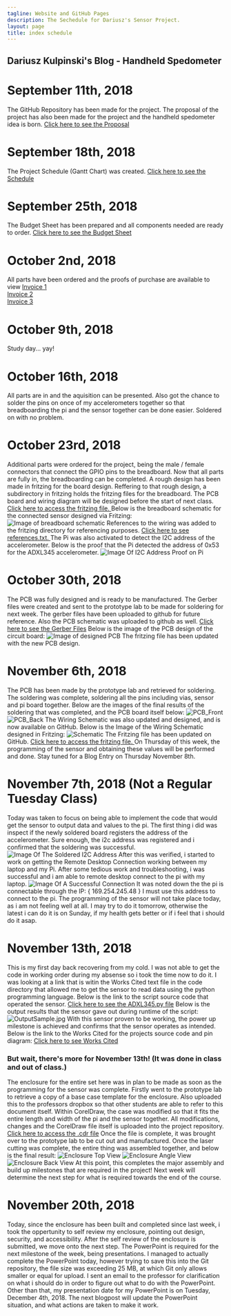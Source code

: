 ```yaml
---
tagline: Website and GitHub Pages
description: The Sechedule for Dariusz's Sensor Project.
layout: page
title: index schedule
---
```


Dariusz Kulpinski's Blog - Handheld Spedometer
----------------------------------------------

# September 11th, 2018

The GitHub Repository has been made for the project. The proposal of the project has also been made for the project
and the handheld spedometer idea is born. [Click here to see the Proposal](https://github.com/BlueDaroosh/handheldSpedometer/blob/master/Documentation/ProposalContentStudentNameRev02.xlsx)

# September 18th, 2018

The Project Schedule (Gantt Chart) was created. [Click here to see the Schedule](https://github.com/BlueDaroosh/handheldSpedometer/blob/master/Documentation/Accelerometer%20Project.mpp)

# September 25th, 2018

The Budget Sheet has been prepared and all components needed are ready to order.
[Click here to see the Budget Sheet](https://github.com/BlueDaroosh/handheldSpedometer/blob/master/Documentation/PartCostSheetForSpeedometer.xlsx)

# October 2nd, 2018

All parts have been ordered and the proofs of purchase are available to view
[Invoice 1](https://github.com/BlueDaroosh/handheldSpedometer/blob/master/Documentation/invoice1.png)  
[Invoice 2](https://github.com/BlueDaroosh/handheldSpedometer/blob/master/Documentation/invoice2.png)  
[Invoice 3](https://github.com/BlueDaroosh/handheldSpedometer/blob/master/Documentation/invoice3.png)

# October 9th, 2018
Study day... yay!

# October 16th, 2018
All parts are in and the aquisition can be presented. Also got the chance to solder the pins on once of my accelerometers together so that breadboarding the pi and the sensor together can be done easier. Soldered on with no problem.

# October 23rd, 2018
Additional parts were ordered for the project, being the male / female connectors that connect the GPIO pins to the breadboard. Now that all parts are fully in, the breadboarding can be completed. A rough design has been made in fritzing for the board design. Reffering to that rough design, a subdirectory in fritzing holds the fritzing files for the breadboard. The PCB board and wiring diagram will be designed before the start of next class. [Click here to access the fritzing file. ](https://github.com/BlueDaroosh/handheldSpedometer/blob/master/fritzing/handheldspedo.fzz)
Below is the breadboard schematic for the connected sensor designed via Fritzing:
![Image of breadboard schematic](https://github.com/BlueDaroosh/handheldSpedometer/blob/master/fritzing/handheldspedo_bb.jpg)
References to the wiring was added to the fritzing directory for referencing purposes. [Click here to see references.txt. ](https://github.com/BlueDaroosh/handheldSpedometer/blob/master/fritzing/wiringreferences.txt)
The Pi was also activated to detect the I2C address of the accelerometer. Below is the proof that the Pi detected the address of 0x53 for the ADXL345 accelerometer.
![Image Of I2C Address Proof on Pi](https://github.com/BlueDaroosh/handheldSpedometer/blob/master/Documentation/image1.JPG)

# October 30th, 2018
The PCB was fully designed and is ready to be manufactured. The Gerber files were created and sent to the prototype lab to be made for soldering for next week. The gerber files have been uploaded to github for future reference. Also the PCB schematic was uploaded to github as well. [Click here to see the Gerber Files](https://github.com/BlueDaroosh/handheldSpedometer/tree/master/GerberFiles)
Below is the image of the PCB design of the circuit board:
![Image of designed PCB](https://github.com/BlueDaroosh/handheldSpedometer/blob/master/fritzing/handheldspedo_pcb.jpg)
The fritzing file has been updated with the new PCB design.

# November 6th, 2018
The PCB has been made by the prototype lab and retrieved for soldering. The soldering was complete, soldering all the pins including vias, sensor and pi board together. Below are the images of the final results of the soldering that was completed, and the PCB board itself below:
![PCB_Front](https://github.com/BlueDaroosh/handheldSpedometer/blob/master/Documentation/PCB_Front.JPG)
![PCB_Back](https://github.com/BlueDaroosh/handheldSpedometer/blob/master/Documentation/PCB_Back.JPG)
The Wiring Schematic was also updated and designed, and is now available on GitHub. Below is the Image of the Wiring Schematic designed in Fritzing:
![Schematic](https://github.com/BlueDaroosh/handheldSpedometer/blob/master/fritzing/handheldspedo_schem.jpg)
The Fritzing file has been updated on GitHub. [Click here to access the fritzing file. ](https://github.com/BlueDaroosh/handheldSpedometer/blob/master/fritzing/handheldspedo.fzz)
On Thursday of this week, the programming of the sensor and obtaining these values will be performed and done. Stay tuned for a Blog Entry on Thursday November 8th.

# November 7th, 2018 (Not a Regular Tuesday Class)
Today was taken to focus on being able to implement the code that would get the sensor to output data and values to the pi. The first thing i did was inspect if the newly soldered board registers the address of the accelerometer. Sure enough, the i2c address was registered and i confirmed that the soldering was successful.
![Image Of The Soldered I2C Address](https://github.com/BlueDaroosh/handheldSpedometer/blob/master/Documentation/IMG_9533.JPG)
After this was verified, i started to work on getting the Remote Desktop Connection working between my laptop and my Pi. After some tedious work and troubleshooting, i was successful and i am able to remote desktop connect to the pi with my laptop.
![Image Of A Successful Connection](https://github.com/BlueDaroosh/handheldSpedometer/blob/master/Documentation/IMG_9534.JPG)
It was noted down the the pi is connectable through the IP: { 169.254.245.48 } I must use this address to connect to the pi. The programming of the sensor will not take place today, as i am not feeling well at all. I may try to do it tomorrow, otherwise the latest i can do it is on Sunday, if my health gets better or if i feel that i should do it asap.

# November 13th, 2018
This is my first day back recovering from my cold. I was not able to get the code in working order during my absense so i took the time now to do it. I was looking at a link that is witin the Works Cited text file in the code directory that allowed me to get the sensor to read data using the python programming language. Below is the link to the script source code that operated the sensor.
[Click here to see the ADXL345.py file](https://github.com/BlueDaroosh/handheldSpedometer/blob/master/Code/ADXL345.py)
Below is the output results that the sensor gave out during runtime of the script:
![OutputSample.jpg](https://github.com/BlueDaroosh/handheldSpedometer/blob/master/Code/OutputCapture.JPG)
With this sensor proven to be working, the power up milestone is achieved and confirms that the sensor operates as intended. Below is the link to the Works Cited for the projects source code and pin diagram:
[Click here to see Works Cited](https://github.com/BlueDaroosh/handheldSpedometer/blob/master/Code/WorksCited)

### But wait, there's more for November 13th! (It was done in class and out of class.)

The enclosure for the entire set here was in plan to be made as soon as the programming for the sensor was complete. Firstly went to the prototype lab to retrieve a copy of a base case template for the enclosure. Also uploaded this to the professors dropbox so that other students are able to refer to this document itself. Within CorelDraw, the case was modified so that it fits the entire length and width of the pi and the sensor together. All modifications, changes and the CorelDraw file itself is uploaded into the project repository.
[Click here to access the .cdr file](https://github.com/BlueDaroosh/handheldSpedometer/blob/master/Enclosure/ADXL345Case.cdr)
Once the file is complete, it was brought over to the prototype lab to be cut out and manufactured. Once the laser cutting was complete, the entire thing was assembled together, and below is the final result:
![Enclosure Top View](https://github.com/BlueDaroosh/handheldSpedometer/blob/master/Enclosure/EnclosureTop.JPG)
![Enclosure Angle View](https://github.com/BlueDaroosh/handheldSpedometer/blob/master/Enclosure/EnclosureAngle.JPG)
![Enclosure Back View](https://github.com/BlueDaroosh/handheldSpedometer/blob/master/Enclosure/EnclosureBack.JPG)
At this point, this completes the major assembly and build up milestones that are required in the project! Next week will determine the next step for what is required towards the end of the course.

# November 20th, 2018
Today, since the enclosure has been built and completed since last week, i took the oppertunity to self review my enclosure, pointing out design, security, and accessibility. After the self review of the enclosure is submitted, we move onto the next step. The PowerPoint is required for the next milestone of the week, being presentations. I managed to actually complete the PowerPoint today, however trying to save this into the Git repository, the file size was exceeding 25 MB, at which Git only allows smaller or equal for upload. I sent an email to the professor for clarification on what i should do in order to figure out what to do with the PowerPoint. Other than that, my presentation date for my PowerPoint is on Tuesday, December 4th, 2018. The next blogpost will update the PowerPoint situation, and what actions are taken to make it work.
